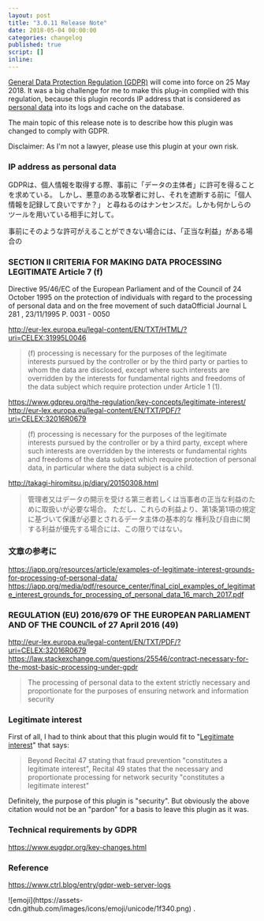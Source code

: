 ```yaml
---
layout: post
title: "3.0.11 Release Note"
date: 2018-05-04 00:00:00
categories: changelog
published: true
script: []
inline:
---
```


[General Data Protection Regulation (GDPR)][GDPR] will come into force on 25 
May 2018. It was a big challenge for me to make this plug-in complied with 
this regulation, because this plugin records IP address that is considered as 
[personal data][PERSONAL-DATA] into its logs and cache on the database.

The main topic of this release note is to describe how this plugin was changed 
to comply with GDPR.

<div class="alert alert-warning">
	Disclaimer: As I'm not a lawyer, please use this plugin at your own risk.
</div>

<!--more-->

### IP address as personal data ###

GDPRは、個人情報を取得する際、事前に「データの主体者」に許可を得ることを求めている。
しかし、悪意のある攻撃者に対し、それを遮断する前に「個人情報を記録して良いですか？」
と尋ねるのはナンセンスだ。しかも何かしらのツールを用いている相手に対して。

事前にそのような許可がえることができない場合には、「正当な利益」がある場合の

### SECTION II CRITERIA FOR MAKING DATA PROCESSING LEGITIMATE Article 7 (f) ###

Directive 95/46/EC of the European Parliament and of the Council of 24 October 
1995 on the protection of individuals with regard to the processing of personal 
data and on the free movement of such dataOfficial Journal L 281 , 23/11/1995 
P. 0031 - 0050

http://eur-lex.europa.eu/legal-content/EN/TXT/HTML/?uri=CELEX:31995L0046

> (f) processing is necessary for the purposes of the legitimate interests
> pursued by the controller or by the third party or parties to whom the data
> are disclosed, except where such interests are overridden by the interests
> for fundamental rights and freedoms of the data subject which require
> protection under Article 1 (1).

https://www.gdpreu.org/the-regulation/key-concepts/legitimate-interest/
http://eur-lex.europa.eu/legal-content/EN/TXT/PDF/?uri=CELEX:32016R0679
> (f) processing is necessary for the purposes of the legitimate interests
> pursued by the controller or by a third party, except where such interests
> are overridden by the interests or fundamental rights and freedoms of the 
> data subject which require protection of personal data, in particular where
> the data subject is a child.

http://takagi-hiromitsu.jp/diary/20150308.html
> 管理者又はデータの開示を受ける第三者若しくは当事者の正当な利益のために取扱いが必要な場合。
> ただし、これらの利益より、第1条第1項の規定に基づいて保護が必要とされるデータ主体の基本的な
> 権利及び自由に関する利益が優先する場合には、この限りではない。

### 文章の参考に ###
https://iapp.org/resources/article/examples-of-legitimate-interest-grounds-for-processing-of-personal-data/
https://iapp.org/media/pdf/resource_center/final_cipl_examples_of_legitimate_interest_grounds_for_processing_of_personal_data_16_march_2017.pdf

### REGULATION (EU) 2016/679 OF THE EUROPEAN PARLIAMENT AND OF THE COUNCIL of 27 April 2016 (49) ###

http://eur-lex.europa.eu/legal-content/EN/TXT/PDF/?uri=CELEX:32016R0679
https://law.stackexchange.com/questions/25546/contract-necessary-for-the-most-basic-processing-under-gpdr

> The processing of personal data to the extent strictly necessary and 
> proportionate for the purposes of ensuring network and information security

### Legitimate interest ###

First of all, I had to think about that this plugin would fit to "[Legitimate 
interest][LEGITIMATE]" that says:

> Beyond Recital 47 stating that fraud prevention "constitutes a legitimate 
> interest", Recital 49 states that the necessary and proportionate processing 
> for network security "constitutes a legitimate interest"


Definitely, the purpose of this plugin is "security". But obviously the above 
citation would not be an "pardon" for a basis to leave this plugin as it was.

### Technical requirements by GDPR ###

https://www.eugdpr.org/key-changes.html

### Reference ###
https://www.ctrl.blog/entry/gdpr-web-server-logs

<span class="emoji">
![emoji](https://assets-cdn.github.com/images/icons/emoji/unicode/1f340.png)
</span>.

[IP-Geo-Block]:  https://wordpress.org/plugins/ip-geo-block/ "IP Geo Block &mdash; WordPress Plugins"
[IPGB-Forum]:    https://wordpress.org/support/plugin/ip-geo-block "View: [IP Geo Block] Support &laquo; WordPress.org Forums"
[GDPR]:          https://www.eugdpr.org/ "EU GDPR Information Portal"
[PERSONAL-DATA]: https://www.gdpreu.org/the-regulation/key-concepts/personal-data/ "Personal Data &#8211; GDPR EU.org"
[LEGITIMATE]:    https://www.gdpreu.org/the-regulation/key-concepts/legitimate-interest/ "Legitimate Interest &#8211; GDPR EU.org"
